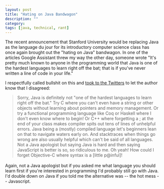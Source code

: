 ```yaml
---
layout: post
title: "Hating on Java Bandwagon"
description: ""
category: 
tags: [java, technical, rant]
---
```


The recent announcement that Stanford University would be replacing Java as the language du jour for its introductory computer science class has once again brought out the "hating on Java" bandwagon. In one of the articles Google Assistant threw my way the other day, someone wrote "It's pretty much known to anyone in the programming world that Java is one of the hardest languages to learn right off the bat; that is if you've never written a line of code in your life."

I respectfully called bullshit on this and [took to the Twitters][1] to let the author know that I disagreed:

<blockquote style="margin-bottom: 1.2em;">
Sorry, Java is definitely not "one of the hardest languages to learn right off the bat." Try C where you can't even have a string or other objects without learning about pointers and memory management. Or try a functional programming language like Coq or Haskell where I don't even know where to begin! Or C++ where forgetting a ; at the end of your class makes compiler spits out tens of lines of unhelpful errors. Java being a (mostly) compiled language let's beginners lean on that to navigate waters early on. And stacktraces when things go wrong are also usually helpful which can't be said of all languages. Not a Java apologist but saying Java is hard and then saying JavaScript is better is so, so ridiculous to me. Oh yeah! How could I forget Objective-C where syntax is a [little p@inful]!
</blockquote>

Again, not a Java apologist but if you asked me what language you should learn first if you're interested in programming I'd probably still go with Java. I'd double down on Java if you told me the alternative was -- the hot mess -- Javascript. 

[1]: https://mobile.twitter.com/markmcerqueira/status/888435147686596608